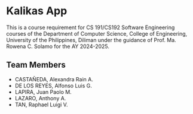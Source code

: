 # Kalikas App
This is a course requirement for CS 191/CS192 Software Engineering courses of the Department of Computer Science, College of Engineering, University of the Philippines, Diliman under the guidance of Prof. Ma. Rowena C. Solamo for the AY 2024-2025.

## Team Members
<ul>
  <li>CASTAÑEDA, Alexandra Rain A.</li>
  <li>DE LOS REYES, Alfonso Luis G.</li>
  <li>LAPIRA, Juan Paolo M.</li>
  <li>LAZARO, Anthony A.</li>
  <li>TAN, Raphael Luigi V.</li>
</ul>
